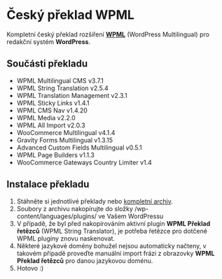 # Český překlad WPML
Kompletní český překlad rozšíření [**WPML**](https://wpml.cz/nakup) (WordPress Multilingual) pro redakční systém **WordPress**.

## Součásti překladu
- WPML Multilingual CMS v3.7.1
- WPML String Translation v2.5.4
- WPML Translation Management v2.3.1
- WPML Sticky Links v1.4.1
- WPML CMS Nav v1.4.20
- WPML Media v2.2.0
- WPML All Import v2.0.3
- WooCommerce Multilingual v4.1.4
- Gravity Forms Multilingual v1.3.15
- Advanced Custom Fields Multilingual v0.5.1
- WPML Page Builders v1.1.3
- WooCommerce Gateways Country Limiter v1.4

## Instalace překladu
1. Stáhněte si jednotlivé překlady nebo [kompletní archiv](https://github.com/webeescz/wpml/raw/master/wpml_cs_cz_v1_2.zip).
2. Soubory z archivu nakopírujte do složky /wp-content/languages/plugins/ ve Vašem WordPressu
3. V případě, že byl před nakopírováním aktivní plugin **WPML Překlad řetězců** (WPML String Translator), je potřeba řetězce pro dotčené WPML pluginy znovu naskenovat.
4. Některé jazykové domény bohužel nejsou automaticky načteny, v takovém případě proveďte manuální import frázi z obrazovky **WPML Překlad řetězců** pro danou jazykovou doménu.
5. Hotovo :)
